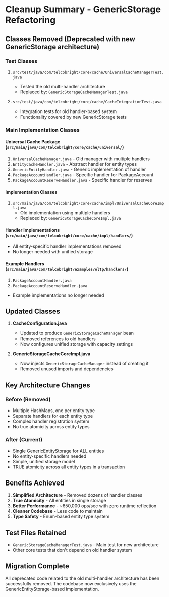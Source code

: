 # Cleanup Summary - GenericStorage Refactoring

## Classes Removed (Deprecated with new GenericStorage architecture)

### Test Classes
1. `src/test/java/com/telcobright/core/cache/UniversalCacheManagerTest.java`
   - Tested the old multi-handler architecture
   - Replaced by: `GenericStorageCacheManagerTest.java`

2. `src/test/java/com/telcobright/core/cache/CacheIntegrationTest.java`
   - Integration tests for old handler-based system
   - Functionality covered by new GenericStorage tests

### Main Implementation Classes

#### Universal Cache Package (`src/main/java/com/telcobright/core/cache/universal/`)
1. `UniversalCacheManager.java` - Old manager with multiple handlers
2. `EntityCacheHandler.java` - Abstract handler for entity types  
3. `GenericEntityHandler.java` - Generic implementation of handler
4. `PackageAccountHandler.java` - Specific handler for PackageAccount
5. `PackageAccountReserveHandler.java` - Specific handler for reserves

#### Implementation Classes
1. `src/main/java/com/telcobright/core/cache/impl/UniversalCacheCoreImpl.java`
   - Old implementation using multiple handlers
   - Replaced by: `GenericStorageCacheCoreImpl.java`

#### Handler Implementations (`src/main/java/com/telcobright/core/cache/impl/handlers/`)
- All entity-specific handler implementations removed
- No longer needed with unified storage

#### Example Handlers (`src/main/java/com/telcobright/examples/oltp/handlers/`)  
1. `PackageAccountHandler.java`
2. `PackageAccountReserveHandler.java`
- Example implementations no longer needed

## Updated Classes

1. **CacheConfiguration.java**
   - Updated to produce `GenericStorageCacheManager` bean
   - Removed references to old handlers
   - Now configures unified storage with capacity settings

2. **GenericStorageCacheCoreImpl.java**
   - Now injects `GenericStorageCacheManager` instead of creating it
   - Removed unused imports and dependencies

## Key Architecture Changes

### Before (Removed)
- Multiple HashMaps, one per entity type
- Separate handlers for each entity type
- Complex handler registration system
- No true atomicity across entity types

### After (Current)
- Single GenericEntityStorage for ALL entities
- No entity-specific handlers needed
- Simple, unified storage model
- TRUE atomicity across all entity types in a transaction

## Benefits Achieved
1. **Simplified Architecture** - Removed dozens of handler classes
2. **True Atomicity** - All entities in single storage
3. **Better Performance** - ~650,000 ops/sec with zero runtime reflection
4. **Cleaner Codebase** - Less code to maintain
5. **Type Safety** - Enum-based entity type system

## Test Files Retained
- `GenericStorageCacheManagerTest.java` - Main test for new architecture
- Other core tests that don't depend on old handler system

## Migration Complete
All deprecated code related to the old multi-handler architecture has been successfully removed. The codebase now exclusively uses the GenericEntityStorage-based implementation.